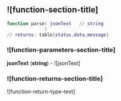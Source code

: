 ## ![function-section-title]


```lua
function parse( jsonText   // string
              )
// returns: table{status,data,message}
```


### ![function-parameters-section-title]

**jsonText** (**string**) - ![jsonText]

### ![function-returns-section-title]

![function-return-type-text]

